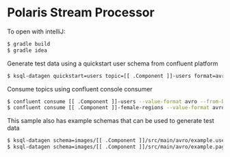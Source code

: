 # Polaris Stream Processor

To open with intelliJ:

```sh
$ gradle build
$ gradle idea
```

Generate test data using a quickstart user schema from confluent platform

```sh
$ ksql-datagen quickstart=users topic=[[ .Component ]]-users format=avro maxInterval=10000
```

Consume topics using confluent console consumer

```sh
$ confluent consume [[ .Component ]]-users --value-format avro --from-beginning
$ confluent consume [[ .Component ]]-female-regions --value-format avro --from-beginning
```

This sample also has example schemas that can be used to generate test data

```sh
$ ksql-datagen schema=images/[[ .Component ]]/src/main/avro/example.user.schema.avsc format=avro topic=users key=userid iterations=100 maxInterval=100
$ ksql-datagen schema=images/[[ .Component ]]/src/main/avro/example.pageview.schema.avsc format=avro topic=pageviews key=userid
```